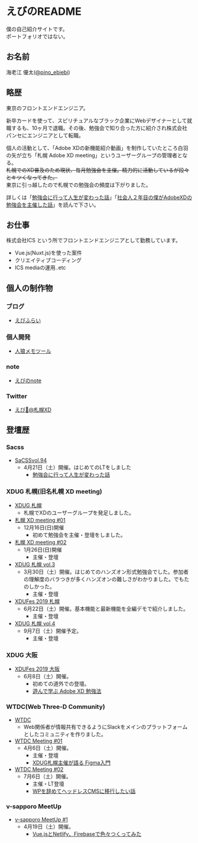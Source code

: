 # えびのREADME
僕の自己紹介サイトです。  
ポートフォリオではない。

## お名前
海老江 優太([@pino_ebiebi](https://twitter.com/pino_ebiebi))

## 略歴
東京のフロントエンドエンジニア。  

新卒カードを使って、スピリチュアルなブラック企業にWebデザイナーとして就職するも、10ヶ月で退職。その後、勉強会で知り合った方に紹介され株式会社パンセにエンジニアとして転職。

個人の活動として、「Adobe XDの新機能紹介動画」を制作していたところ白羽の矢が立ち「札幌 Adobe XD meeting」というユーザーグループの管理者となる。    
~~札幌でのXD普及のため現状、毎月勉強会を主催。精力的に活動しているが段々とキツくなってきた。~~  
東京に引っ越したので札幌での勉強会の頻度は下がりました。

詳しくは「[勉強会に行って人生が変わった話](https://ebifry.jp/web/sacss-vol94/)」「[社会人２年目の僕がAdobeXDの勉強会を主催した話](https://note.mu/ebifry/n/n0af3296ba50c)」を読んで下さい。

## お仕事
株式会社ICS という所でフロントエンドエンジニアとして勤務しています。

* Vue.js(Nuxt.js)を使った案件
* クリエイティブコーディング
* ICS mediaの運用..etc

## 個人の制作物
### ブログ
* [えびふらい](https://ebifry.jp/)

### 個人開発
* [人狼メモツール](https://jinro.tools)

### note
* [えびのnote](https://note.mu/ebifry)

### Twitter
* [えび🍤@札幌XD](https://twitter.com/pino_ebiebi)

## 登壇歴
### Sacss
* [SaCSSvol.94](https://connpass.com/event/83786/)
  * 4月21日（土）開催。はじめてのLTをしました
    * [勉強会に行って人生が変わった話](https://www.slideshare.net/yutaebie/ss-94855011)

### XDUG 札幌(旧名札幌 XD meeting)
* [XDUG 札幌](https://www.facebook.com/groups/xdstudy.sapporo/)
  * 札幌でXDのユーザーグループを発足しました。
* [札幌 XD meeting #01](https://connpass.com/event/111604/)
  * 12月16日(日)開催
    * 初めて勉強会を主催・登壇をしました。
* [札幌 XD meeting #02](https://connpass.com/event/113998/)
  * 1月26日(日)開催
    * 主催・登壇
* [XDUG 札幌 vol.3](https://xdug-sapporo.connpass.com/event/122654/)
  * 3月30日（土）開催。はじめてのハンズオン形式勉強会でした。参加者の理解度のバラつきが多くハンズオンの難しさがわかりました。でもたのしかった。
    * 主催・登壇
* [XDUFes 2019 札幌](https://xdug-sapporo.connpass.com/event/132752/)
  * 6月22日（土）開催。基本機能と最新機能を全編デモで紹介しました。
    * 主催・登壇
* [XDUG 札幌 vol.4](https://xdug-sapporo.connpass.com/event/142830/)
  * 9月7日（土）開催予定。
    * 主催・登壇

### XDUG 大阪
* [XDUFes 2019 大阪](https://xdstudy-osaka.connpass.com/event/130277/)
  * 6月8日（土）開催。
    * 初めての道外での登壇。
    * [遊んで学ぶ Adobe XD 勉強法](https://note.mu/ebifry/n/n6e5ade94b057)

### WTDC(Web Three-D Community)
* [WTDC](https://s-wtdc.slack.com/)
  * Web関係者が情報共有できるようにSlackをメインのプラットフォームとしたコミュニティを作りました。
* [WTDC Meeting #01](https://w3dc.connpass.com/event/123048/)
  * 4月6日（土）開催。
    * 主催・登壇
    * [XDUG札幌主催が語る Figma入門](https://www.slideshare.net/yutaebie/xdug-figma)
* [WTDC Meeting #02](https://w3dc.connpass.com/event/135047/)
  * 7月6日（土）開催。
    * 主催・LT登壇
    * [WPを辞めてヘッドレスCMSに移行したい話](https://xd.adobe.com/view/e70b8c5b-f284-4b85-56c6-27a85509f257-913a/)

### v-sapporo MeetUp
* [v-sapporo MeetUp #1](https://v-sapporo.connpass.com/event/120548/)
  * 4月19日（土）開催。
    * [Vue.jsとNetlify、Firebaseで色々つくってみた](https://xd.adobe.com/view/8a7c35be-793b-4f5a-5b41-7837a82b3b87-fc4d/)